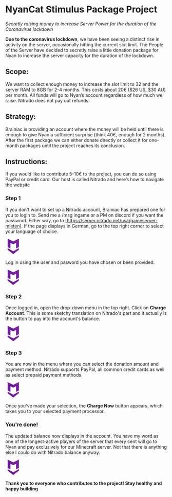 # NyanCat Stimulus Package Project
*Secretly raising money to increase Server Power for the duration of the Coronavirus lockdown*


**Due to the coronavirus lockdown**, we have been seeing a distinct rise in activity on the server, occasionally hitting the current slot limit. The People of the Server have decided to secretly raise a little donation package for Nyan to increase the server capacity for the duration of the lockdown.

## Scope:
We want to collect enough money to increase the slot limit to 32 and the server RAM to 8GB for 2-4 months. This costs about 20€ ($26 US, $30 AU) per month. All funds will go to Nyan’s account regardless of how much we raise. Nitrado does not pay out refunds.

## Strategy:
Brainiac is providing an account where the money will be held until there is enough to give Nyan a sufficient surprise (think 40€, enough for 2 months). After the first package we can either donate directly or collect it for one-month packages until the project reaches its conclusion.

## Instructions:
If you would like to contribute 5-10€ to the project, you can do so using PayPal or credit card. Our host is called Nitrado and here’s how to navigate the website

### Step 1
If you don't want to set up a Nitrado account, Brainiac has prepared one for you to login to. Send me a /msg ingame or a PM on discord if you want the password. Either way, go to [https://server.nitrado.net/usa/gameserver-mieten]. If the page displays in German, go to the top right corner to select your language of choice.

![How to find the Language Settings on Nitrado](https://github.com/adam-p/markdown-here/raw/master/src/common/images/icon48.png "How to find the Language Settings on Nitrado")

Log in using the user and pasword you have chosen or been provided.

![Logging in to Nitrado](https://github.com/adam-p/markdown-here/raw/master/src/common/images/icon48.png "Logging in to Nitrado")

### Step 2
Once logged in, open the drop-down menu in the top right. Click on **Charge Account**. This is some sketchy translation on Nitrado's part and it actually is the button to pay into the account's balance.

![Logging in to Nitrado](https://github.com/adam-p/markdown-here/raw/master/src/common/images/icon48.png "Logging in to Nitrado")

### Step 3
You are now in the menu where you can select the donation amount and payment method. Nitrado supports PayPal, all common credit cards as well as select prepaid payment methods.

![Logging in to Nitrado](https://github.com/adam-p/markdown-here/raw/master/src/common/images/icon48.png "Logging in to Nitrado")

Once you've made your selection, the **Charge Now** button appears, which takes you to your selected payment processor. 

### You're done!
The updated balance now displays in the account. You have my word as one of the longest-active players of the server that every cent will go to Nyan and pay exclusively for our Minecraft server. Not that there is anything else I could do with Nitrado balance anyway.

![Logging in to Nitrado](https://github.com/adam-p/markdown-here/raw/master/src/common/images/icon48.png "Logging in to Nitrado")

**Thank you to everyone who contributes to the project! Stay healthy and happy building**

